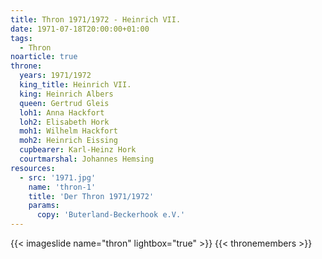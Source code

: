 ```yaml
---
title: Thron 1971/1972 - Heinrich VII.
date: 1971-07-18T20:00:00+01:00
tags:
  - Thron
noarticle: true
throne:
  years: 1971/1972
  king_title: Heinrich VII.
  king: Heinrich Albers
  queen: Gertrud Gleis
  loh1: Anna Hackfort
  loh2: Elisabeth Hork
  moh1: Wilhelm Hackfort
  moh2: Heinrich Eissing
  cupbearer: Karl-Heinz Hork
  courtmarshal: Johannes Hemsing
resources:
  - src: '1971.jpg'
    name: 'thron-1'
    title: 'Der Thron 1971/1972'
    params:
      copy: 'Buterland-Beckerhook e.V.'
---
```

{{< imageslide name="thron" lightbox="true" >}}
{{< thronemembers >}}

